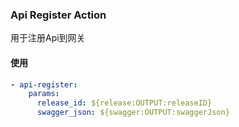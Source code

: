 ### Api Register Action

用于注册Api到网关

#### 使用

```yml
- api-register:
    params:
      release_id: ${release:OUTPUT:releaseID}
      swagger_json: ${swagger:OUTPUT:swaggerJson}
```
